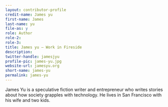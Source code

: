 ```yaml
---
layout: contributor-profile
credit-name: James yu
first-name: James
last-name: yu
file-as: y
role: Author
role-2:
role-3:
title: James yu — Work in Fireside
description:
twitter-handle: jamesjyu
profile-pic: james-yu.jpg
website-url: jamesyu.org
short-name: james-yu
permalink: james-yu
---
```

James Yu is a speculative fiction writer and entrepreneur who writes stories about how society grapples with technology. He lives in San Francisco with his wife and two kids.
